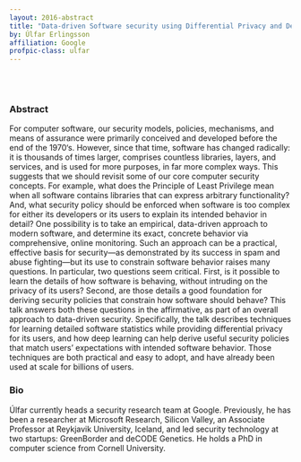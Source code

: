 ```yaml
---
layout: 2016-abstract
title: "Data-driven Software security using Differential Privacy and Deep Learning"
by: Úlfar Erlingsson
affiliation: Google
profpic-class: ulfar
---
```


<br/><br/>

### Abstract

For computer software, our security models, policies, mechanisms, and means of
assurance were primarily conceived and developed before the end of the 1970‘s.
However, since that time, software has changed radically: it is thousands of
times larger, comprises countless libraries, layers, and services, and is used
for more purposes, in far more complex ways. This suggests that we should
revisit some of our core computer security concepts. For example, what does the
Principle of Least Privilege mean when all software contains libraries that can
express arbitrary functionality? And, what security policy should be enforced
when software is too complex for either its developers or its users to explain
its intended behavior in detail? One possibility is to take an empirical,
data-driven approach to modern software, and determine its exact, concrete
behavior via comprehensive, online monitoring. Such an approach can be a
practical, effective basis for security—as demonstrated by its success in spam
and abuse fighting—but its use to constrain software behavior raises many
questions. In particular, two questions seem critical. First, is it possible to
learn the details of how software is behaving, without intruding on the privacy
of its users? Second, are those details a good foundation for deriving security
policies that constrain how software should behave? This talk answers both these
questions in the affirmative, as part of an overall approach to data-driven
security. Specifically, the talk describes techniques for learning detailed
software statistics while providing differential privacy for its users, and how
deep learning can help derive useful security policies that match users’
expectations with intended software behavior. Those techniques are both
practical and easy to adopt, and have already been used at scale for billions of
users.

### Bio

Úlfar currently heads a security research team at Google. Previously, he has
been a researcher at Microsoft Research, Silicon Valley, an Associate Professor
at Reykjavik University, Iceland, and led security technology at two startups:
GreenBorder and deCODE Genetics. He holds a PhD in computer science from Cornell
University.